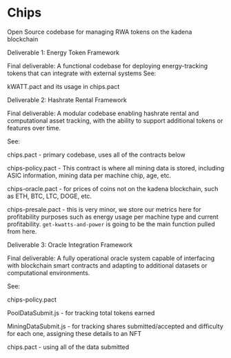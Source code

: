 # Chips 
Open Source codebase for managing RWA tokens on the kadena blockchain


Deliverable 1: Energy Token Framework

Final deliverable: A functional codebase for deploying energy-tracking tokens that can integrate with external systems
See: 

kWATT.pact and its usage in chips.pact


Deliverable 2: Hashrate Rental Framework

Final deliverable: A modular codebase enabling hashrate rental and computational asset tracking, with the ability to support additional tokens or features over time.

See: 

chips.pact - primary codebase, uses all of the contracts below

chips-policy.pact - This contract is where all mining data is stored, including ASIC information, mining data per machine chip, age, etc.

chips-oracle.pact - for prices of coins not on the kadena blockchain, such as ETH, BTC, LTC, DOGE, etc.

chips-presale.pact - this is very minor, we store our metrics here for profitability purposes such as energy usage per machine type and current profitability. `get-kwatts-and-power` is going to be the main function pulled from here.



Deliverable 3: Oracle Integration Framework

Final deliverable: A fully operational oracle system capable of interfacing with blockchain smart contracts and adapting to additional datasets or computational environments.

See:

chips-policy.pact

PoolDataSubmit.js - for tracking total tokens earned

MiningDataSubmit.js - for tracking shares submitted/accepted and difficulty for each one, assigning these details to an NFT

chips.pact - using all of the data submitted
